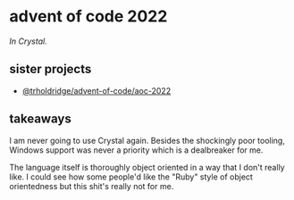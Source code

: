 # advent of code 2022

*In Crystal.*

## sister projects

- [@trholdridge/advent-of-code/aoc-2022](https://github.com/trholdridge/advent-of-code/tree/main/aoc-2022)

## takeaways

I am never going to use Crystal again. Besides the shockingly poor tooling,
Windows support was never a priority which is a dealbreaker for me.

The language itself is thoroughly object oriented in a way that I don't really
like. I could see how some people'd like the "Ruby" style of object orientedness
but this shit's really not for me.
